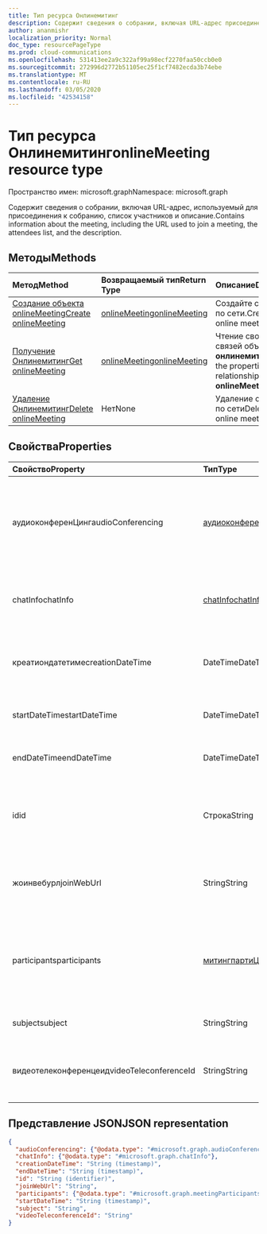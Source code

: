 ```yaml
---
title: Тип ресурса Онлинемитинг
description: Содержит сведения о собрании, включая URL-адрес присоединения, список участников и описание.
author: ananmishr
localization_priority: Normal
doc_type: resourcePageType
ms.prod: cloud-communications
ms.openlocfilehash: 531413ee2a9c322af99a98ecf2270faa50ccb0e0
ms.sourcegitcommit: 272996d2772b51105ec25f1cf7482ecda3b74ebe
ms.translationtype: MT
ms.contentlocale: ru-RU
ms.lasthandoff: 03/05/2020
ms.locfileid: "42534158"
---
```

# <a name="onlinemeeting-resource-type"></a><span data-ttu-id="3b3a1-103">Тип ресурса Онлинемитинг</span><span class="sxs-lookup"><span data-stu-id="3b3a1-103">onlineMeeting resource type</span></span>

<span data-ttu-id="3b3a1-104">Пространство имен: microsoft.graph</span><span class="sxs-lookup"><span data-stu-id="3b3a1-104">Namespace: microsoft.graph</span></span>

<span data-ttu-id="3b3a1-105">Содержит сведения о собрании, включая URL-адрес, используемый для присоединения к собранию, список участников и описание.</span><span class="sxs-lookup"><span data-stu-id="3b3a1-105">Contains information about the meeting, including the URL used to join a meeting, the attendees list, and the description.</span></span>

## <a name="methods"></a><span data-ttu-id="3b3a1-106">Методы</span><span class="sxs-lookup"><span data-stu-id="3b3a1-106">Methods</span></span>

| <span data-ttu-id="3b3a1-107">Метод</span><span class="sxs-lookup"><span data-stu-id="3b3a1-107">Method</span></span>         | <span data-ttu-id="3b3a1-108">Возвращаемый тип</span><span class="sxs-lookup"><span data-stu-id="3b3a1-108">Return Type</span></span> | <span data-ttu-id="3b3a1-109">Описание</span><span class="sxs-lookup"><span data-stu-id="3b3a1-109">Description</span></span> |
|:---------------|:--------|:----------|
| [<span data-ttu-id="3b3a1-110">Создание объекта onlineMeeting</span><span class="sxs-lookup"><span data-stu-id="3b3a1-110">Create onlineMeeting</span></span>](../api/application-post-onlineMeetings.md) | [<span data-ttu-id="3b3a1-111">onlineMeeting</span><span class="sxs-lookup"><span data-stu-id="3b3a1-111">onlineMeeting</span></span>](onlinemeeting.md) | <span data-ttu-id="3b3a1-112">Создайте собрание по сети.</span><span class="sxs-lookup"><span data-stu-id="3b3a1-112">Create an online meeting.</span></span> |
| [<span data-ttu-id="3b3a1-113">Получение Онлинемитинг</span><span class="sxs-lookup"><span data-stu-id="3b3a1-113">Get onlineMeeting</span></span>](../api/onlinemeeting-get.md) | [<span data-ttu-id="3b3a1-114">onlineMeeting</span><span class="sxs-lookup"><span data-stu-id="3b3a1-114">onlineMeeting</span></span>](onlinemeeting.md) | <span data-ttu-id="3b3a1-115">Чтение свойств и связей объекта **онлинемитинг** .</span><span class="sxs-lookup"><span data-stu-id="3b3a1-115">Read the properties and relationships of an **onlineMeeting** object.</span></span> |
| [<span data-ttu-id="3b3a1-116">Удаление Онлинемитинг</span><span class="sxs-lookup"><span data-stu-id="3b3a1-116">Delete onlineMeeting</span></span>](../api/onlinemeeting-delete.md) | <span data-ttu-id="3b3a1-117">Нет</span><span class="sxs-lookup"><span data-stu-id="3b3a1-117">None</span></span> | <span data-ttu-id="3b3a1-118">Удаление собрания по сети</span><span class="sxs-lookup"><span data-stu-id="3b3a1-118">Delete an online meeting</span></span> |

## <a name="properties"></a><span data-ttu-id="3b3a1-119">Свойства</span><span class="sxs-lookup"><span data-stu-id="3b3a1-119">Properties</span></span>

| <span data-ttu-id="3b3a1-120">Свойство</span><span class="sxs-lookup"><span data-stu-id="3b3a1-120">Property</span></span>                  | <span data-ttu-id="3b3a1-121">Тип</span><span class="sxs-lookup"><span data-stu-id="3b3a1-121">Type</span></span>                                                   | <span data-ttu-id="3b3a1-122">Описание</span><span class="sxs-lookup"><span data-stu-id="3b3a1-122">Description</span></span>                                                                                                                |
| :------------------------ | :----------------------------------------------------- | :------------------------------------------------------------------------------------------------------------------------- |
| <span data-ttu-id="3b3a1-123">аудиоконференЦинг</span><span class="sxs-lookup"><span data-stu-id="3b3a1-123">audioConferencing</span></span>         | [<span data-ttu-id="3b3a1-124">аудиоконференЦинг</span><span class="sxs-lookup"><span data-stu-id="3b3a1-124">audioConferencing</span></span>](audioconferencing.md)              | <span data-ttu-id="3b3a1-125">Сведения о телефонном доступе (телефонное подключение) для собрания по сети.</span><span class="sxs-lookup"><span data-stu-id="3b3a1-125">The phone access (dial-in) information for an online meeting.</span></span> <span data-ttu-id="3b3a1-126">Только для чтения.</span><span class="sxs-lookup"><span data-stu-id="3b3a1-126">Read-only.</span></span> |
| <span data-ttu-id="3b3a1-127">chatInfo</span><span class="sxs-lookup"><span data-stu-id="3b3a1-127">chatInfo</span></span>                  | [<span data-ttu-id="3b3a1-128">chatInfo</span><span class="sxs-lookup"><span data-stu-id="3b3a1-128">chatInfo</span></span>](chatinfo.md)                                | <span data-ttu-id="3b3a1-129">Сведения о чате, связанные с этим собранием по сети.</span><span class="sxs-lookup"><span data-stu-id="3b3a1-129">The chat information associated with this online meeting.</span></span> |
| <span data-ttu-id="3b3a1-130">креатиондатетиме</span><span class="sxs-lookup"><span data-stu-id="3b3a1-130">creationDateTime</span></span>          | <span data-ttu-id="3b3a1-131">DateTime</span><span class="sxs-lookup"><span data-stu-id="3b3a1-131">DateTime</span></span>                                               | <span data-ttu-id="3b3a1-132">Время создания собрания в формате UTC.</span><span class="sxs-lookup"><span data-stu-id="3b3a1-132">The meeting creation time in UTC.</span></span> <span data-ttu-id="3b3a1-133">Только для чтения.</span><span class="sxs-lookup"><span data-stu-id="3b3a1-133">Read-only.</span></span> |
| <span data-ttu-id="3b3a1-134">startDateTime</span><span class="sxs-lookup"><span data-stu-id="3b3a1-134">startDateTime</span></span>             | <span data-ttu-id="3b3a1-135">DateTime</span><span class="sxs-lookup"><span data-stu-id="3b3a1-135">DateTime</span></span>                                               | <span data-ttu-id="3b3a1-136">Время начала собрания в формате UTC.</span><span class="sxs-lookup"><span data-stu-id="3b3a1-136">The meeting start time in UTC.</span></span> |
| <span data-ttu-id="3b3a1-137">endDateTime</span><span class="sxs-lookup"><span data-stu-id="3b3a1-137">endDateTime</span></span>               | <span data-ttu-id="3b3a1-138">DateTime</span><span class="sxs-lookup"><span data-stu-id="3b3a1-138">DateTime</span></span>                                               | <span data-ttu-id="3b3a1-139">Время окончания собрания в формате UTC.</span><span class="sxs-lookup"><span data-stu-id="3b3a1-139">The meeting end time in UTC.</span></span> |
| <span data-ttu-id="3b3a1-140">id</span><span class="sxs-lookup"><span data-stu-id="3b3a1-140">id</span></span>                        | <span data-ttu-id="3b3a1-141">Строка</span><span class="sxs-lookup"><span data-stu-id="3b3a1-141">String</span></span>                                                 | <span data-ttu-id="3b3a1-142">ИДЕНТИФИКАТОР по умолчанию, связанный с собранием по сети.</span><span class="sxs-lookup"><span data-stu-id="3b3a1-142">The default ID associated with the online meeting.</span></span> <span data-ttu-id="3b3a1-143">Только для чтения.</span><span class="sxs-lookup"><span data-stu-id="3b3a1-143">Read-only.</span></span> |
| <span data-ttu-id="3b3a1-144">жоинвебурл</span><span class="sxs-lookup"><span data-stu-id="3b3a1-144">joinWebUrl</span></span>                | <span data-ttu-id="3b3a1-145">String</span><span class="sxs-lookup"><span data-stu-id="3b3a1-145">String</span></span>                                                 | <span data-ttu-id="3b3a1-146">URL-адрес присоединения к собранию по сети.</span><span class="sxs-lookup"><span data-stu-id="3b3a1-146">The join URL of the online meeting.</span></span> <span data-ttu-id="3b3a1-147">Только для чтения.</span><span class="sxs-lookup"><span data-stu-id="3b3a1-147">Read-only.</span></span>|
| <span data-ttu-id="3b3a1-148">participants</span><span class="sxs-lookup"><span data-stu-id="3b3a1-148">participants</span></span>              | [<span data-ttu-id="3b3a1-149">митингпартиЦипантс</span><span class="sxs-lookup"><span data-stu-id="3b3a1-149">meetingParticipants</span></span>](meetingparticipants.md)          | <span data-ttu-id="3b3a1-150">Участники, связанные с собранием по сети.</span><span class="sxs-lookup"><span data-stu-id="3b3a1-150">The participants associated with the online meeting.</span></span>  <span data-ttu-id="3b3a1-151">Сюда входят Организатор и участники.</span><span class="sxs-lookup"><span data-stu-id="3b3a1-151">This includes the organizer and the attendees.</span></span> |
| <span data-ttu-id="3b3a1-152">subject</span><span class="sxs-lookup"><span data-stu-id="3b3a1-152">subject</span></span>                   | <span data-ttu-id="3b3a1-153">String</span><span class="sxs-lookup"><span data-stu-id="3b3a1-153">String</span></span>                                                 | <span data-ttu-id="3b3a1-154">Тема собрания по сети.</span><span class="sxs-lookup"><span data-stu-id="3b3a1-154">The subject of the online meeting.</span></span> |
| <span data-ttu-id="3b3a1-155">видеотелеконференцеид</span><span class="sxs-lookup"><span data-stu-id="3b3a1-155">videoTeleconferenceId</span></span>     | <span data-ttu-id="3b3a1-156">String</span><span class="sxs-lookup"><span data-stu-id="3b3a1-156">String</span></span>                                                 | <span data-ttu-id="3b3a1-157">Идентификатор видеоконференций для видеоконференций.</span><span class="sxs-lookup"><span data-stu-id="3b3a1-157">The video teleconferencing ID.</span></span> <span data-ttu-id="3b3a1-158">Только для чтения.</span><span class="sxs-lookup"><span data-stu-id="3b3a1-158">Read-only.</span></span> |


## <a name="json-representation"></a><span data-ttu-id="3b3a1-159">Представление JSON</span><span class="sxs-lookup"><span data-stu-id="3b3a1-159">JSON representation</span></span>

<!-- {
  "blockType": "resource",
  "optionalProperties": [

  ],
  "@odata.type": "microsoft.graph.onlineMeeting"
}-->
```json
{
  "audioConferencing": {"@odata.type": "#microsoft.graph.audioConferencing"},
  "chatInfo": {"@odata.type": "#microsoft.graph.chatInfo"},
  "creationDateTime": "String (timestamp)",
  "endDateTime": "String (timestamp)",
  "id": "String (identifier)",
  "joinWebUrl": "String",
  "participants": {"@odata.type": "#microsoft.graph.meetingParticipants"},
  "startDateTime": "String (timestamp)",
  "subject": "String",
  "videoTeleconferenceId": "String"
}
```

<!-- uuid: 8fcb5dbc-d5aa-4681-8e31-b001d5168d79
2015-10-25 14:57:30 UTC -->
<!-- {
  "type": "#page.annotation",
  "description": "onlineMeeting resource",
  "keywords": "",
  "section": "documentation",
  "tocPath": ""
}-->
